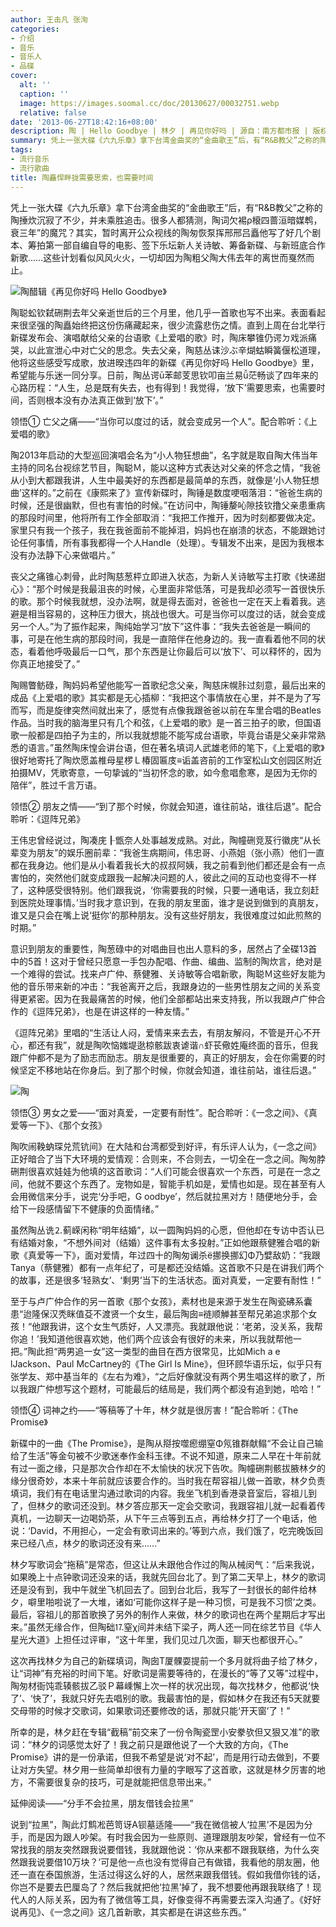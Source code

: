 ```yaml
---
author: 王击凡 张洵
categories:
- 介绍
- 音乐
- 音乐人
- 品碟
cover:
  alt: ''
  caption: ''
  image: https://images.soomal.cc/doc/20130627/00032751.webp
  relative: false
date: '2013-06-27T18:42:16+08:00'
description: 陶 | Hello Goodbye | 林夕 | 再见你好吗 | 源自：南方都市报 | 版权：转载 |  平均/总评分：10.00/20
summary: 凭上一张大碟《六九乐章》拿下台湾金曲奖的“金曲歌王”后，有“R&B教父”之称的陶�捶炊�沉寂了不少，并未乘胜追击。很多人都猜测，陶�词欠裼ρ榱四蔷洹暗媒鹎�，衰三年”的魔咒？其实，暂时离开公众视线的陶�匆恢泵挥邢邢吕矗�他写了好几个剧本、筹拍第一部自编自导的电影……
tags:
- 流行音乐
- 流行歌曲
title: 陶矗悍畔拢需要思索，也需要时间
---
```


凭上一张大碟《六九乐章》拿下台湾金曲奖的“金曲歌王”后，有“R&B教父”之称的陶捶炊沉寂了不少，并未乘胜追击。很多人都猜测，陶词欠裼ρ榱四蔷洹暗媒鹎，衰三年”的魔咒？其实，暂时离开公众视线的陶匆恢泵挥邢邢吕矗他写了好几个剧本、筹拍第一部自编自导的电影、签下乐坛新人关诗敏、筹备新碟、与新班底合作新歌……这些计划看似风风火火，一切却因为陶粗父陶大伟去年的离世而戛然而止。

![陶醋辑《再见你好吗 Hello Goodbye》](https://images.soomal.cc/doc/20130627/00032751_01.webp)





陶聪蚣钦弑硎荆去年父亲逝世后的三个月里，他几乎一首歌也写不出来。表面看起来很坚强的陶矗始终把这份伤痛藏起来，很少流露悲伤之情。直到上周在台北举行新碟发布会、演唱献给父亲的台语歌《上爱唱的歌》时，陶床攀锥仍谔ㄉ戏派痛哭，以此宣泄心中对亡父的思念。失去父亲，陶慈丛诔沙ぶ辛煳蛄瞬簧偃松道理，他将这些感受写成歌，放进暌违四年的新碟《再见你好吗 Hello Goodbye》里，希望能与乐迷一同分享。日前，陶丛谔ū苯邮芰思钦叩亩兰易ǚ茫畅谈了四年来的心路历程：“人生，总是既有失去，也有得到！我觉得，‘放下’需要思索，也需要时间，否则根本没有办法真正做到‘放下’。”

领悟① 亡父之痛――“当你可以度过的话，就会变成另一个人”。配合聆听：《上爱唱的歌》

陶2013年启动的大型巡回演唱会名为“小人物狂想曲”，名字就是取自陶大伟当年主持的同名台视综艺节目，陶聪Ｍ，能以这种方式表达对父亲的怀念之情，“我爸从小到大都跟我讲，人生中最美好的东西都是最简单的东西，就像是‘小人物狂想曲’这样的。”之前在《康熙来了》宣传新碟时，陶锤是数度哽咽落泪：“爸爸生病的时候，还是很幽默，但也有害怕的时候。”在访问中，陶锤嫠吣隙技钦撸父亲患重病的那段时间里，他将所有工作全部取消：“我把工作推开，因为时刻都要做决定。家里只有我一个孩子，我在我爸面前不能掉泪，妈妈也在崩溃的状态，不能跟她讨论任何事情，所有事我都得一个人Handle（处理）。专辑发不出来，是因为我根本没有办法静下心来做唱片。”

丧父之痛锥心刺骨，此时陶慈葱枰立即进入状态，为新人关诗敏写主打歌《快递甜心》：“那个时候是我最沮丧的时候，心里面非常低落，可是我却必须写一首很快乐的歌。那个时候我就想，没办法啊，就是得去面对，爸爸也一定在天上看着我。逃避是相当容易的，这种压力很大，挑战也很大。可是当你可以度过的话，就会变成另一个人。”为了振作起来，陶纯始学习“放下”这件事：“我失去爸爸是一瞬间的事，可是在他生病的那段时间，我是一直陪伴在他身边的。我一直看着他不同的状态，看着他呼吸最后一口气，那个东西是让你最后可以‘放下’、可以释怀的，因为你真正地接受了。”

陶赐瞥鲂碌，陶妈妈希望他能写一首歌纪念父亲，陶慈床幌胩过刻意，最后出来的成品《上爱唱的歌》其实都是无心插柳：“我把这个事情放在心里，并不是为了写而写，而是旋律突然间就出来了，感觉有点像我跟爸爸以前在车里合唱的Beatles作品。当时我的脑海里只有几个和弦，《上爱唱的歌》是一首三拍子的歌，但国语歌一般都是四拍子为主的，所以我就想能不能写成台语歌，毕竟台语是父亲非常熟悉的语言。”虽然陶床惶会讲台语，但在著名填词人武雄老师的笔下，《上爱唱的歌》很好地寄托了陶炊愿盖椎母星椤Ｌ椿固匾庋≡诟盖咨前的工作室松山文创园区附近拍摄MV，凭歌寄意，一句挚诚的“当初怀念的歌，如今愈唱愈寒，是因为无你的陪伴”，胜过千言万语。

领悟② 朋友之情――“到了那个时候，你就会知道，谁往前站，谁往后退”。配合聆听：《逗阵兄弟》

王伟忠曾经说过，陶凑庑┠甑奈人处事越发成熟。对此，陶幢硎竞芨行徽庑“从长辈变为朋友”的娱乐圈前辈：“我爸生病期间，伟忠哥、小燕姐（张小燕）他们一直都在我身边。他们是从小看着我长大的叔叔阿姨，我之前看到他们都还是会有一点害怕的，突然他们就变成跟我一起解决问题的人，彼此之间的互动也变得不一样了，这种感受很特别。他们跟我说，‘你需要我的时候，只要一通电话，我立刻赶到医院处理事情。’当时我才意识到，在我的朋友里面，谁才是说到做到的真朋友，谁又是只会在嘴上说‘挺你’的那种朋友。没有这些好朋友，我很难度过如此煎熬的时期。”

意识到朋友的重要性，陶葱碌中的对唱曲目也出人意料的多，居然占了全碟13首中的5首！这对于曾经只愿意一手包办配唱、作曲、编曲、监制的陶炊言，绝对是一个难得的尝试。找来卢广仲、蔡健雅、关诗敏等合唱新歌，陶聪Ｍ这些好友能为他的音乐带来新的冲击：“我爸离开之后，我跟身边的一些男性朋友之间的关系变得更紧密。因为在我最痛苦的时候，他们全部都站出来支持我，所以我跟卢广仲合作的《逗阵兄弟》，也是在讲这样的一种友情。”

《逗阵兄弟》里唱的“生活让人闷，爱情来来去去，有朋友解闷，不管是开心不开心，都还有我”，就是陶吹恼媸堤逖椋骸跋衷谑谐∩虾苌儆姓庵终面的音乐，但我跟广仲都不是为了励志而励志。朋友是很重要的，真正的好朋友，会在你需要的时候坚定不移地站在你身后。到了那个时候，你就会知道，谁往前站，谁往后退。”

![陶](https://images.soomal.cc/doc/20130627/00032752.webp)





领悟③ 男女之爱――“面对真爱，一定要有耐性”。配合聆听：《一念之间》、《真爱等一下》、《那个女孩》

陶吹闹鞔蚋琛兑荒钪间》在大陆和台湾都受到好评，有乐评人认为，《一念之间》正好暗合了当下大环境的爱情观：合则来，不合则去，一切全在一念之间。陶匆脖硎荆很喜欢娃娃为他填的这首歌词：“人们可能会很喜欢一个东西，可是在一念之间，他就不要这个东西了。宠物如是，智能手机如是，爱情也如是。现在甚至有人会用微信来分手，说完‘分手吧，G oodbye’，然后就拉黑对方！随便地分手，会给下一段感情留下不健康的负面情绪。”

虽然陶丛诜⒉蓟嵘闲称“明年结婚”，以一圆陶妈妈的心愿，但他却在专访中否认已有结婚对象，“不想外间对（结婚）这件事有太多投射。”正如他跟蔡健雅合唱的新歌《真爱等一下》，面对爱情，年过四十的陶匆谰杀ё挪换挪幻Φ乃嬖敌奶：“我跟Tanya（蔡健雅）都有一点年纪了，可是都还没结婚。这首歌不只是在讲我们两个的故事，还是很多‘轻熟女’、‘剩男’当下的生活状态。面对真爱，一定要有耐性！”

至于与卢广仲合作的另一首歌《那个女孩》，素材也是来源于发生在陶瓷砩系囊患“迨隆保汉秃眯值芟不渡贤一个女生，最后陶囱≡裢顺觯甚至帮兄弟追求那个女孩！“他跟我讲，这个女生气质好，人又漂亮。我就跟他说：‘老弟，没关系，我帮你追！’我知道他很喜欢她，他们两个应该会有很好的未来，所以我就帮他一把。”陶此担“两男追一女”这一类型的曲目在西方很常见，比如Mich a e lJackson、Paul McCartney的《The Girl Is Mine》，但环顾华语乐坛，似乎只有张学友、郑中基当年的《左右为难》，“之后好像就没有两个男生唱这样的歌了，所以我跟广仲想写这个题材，可能最后的结局是，我们两个都没有追到她，哈哈！”

领悟④ 词神之约――“等稿等了十年，林夕就是很厉害！”配合聆听：《The Promise》

新碟中的一曲《The Promise》，是陶从搿按噬瘛绷窒Φ氖锥群献鳎“不会让自己输给了生活”等金句被不少歌迷奉作金科玉律。不说不知道，原来二人早在十年前就有过一面之缘，只是那次合作却在不太愉快的状况下告吹。陶幢硎荆骸拔腋林夕的缘分很奇妙，本来十年前就应该要合作的。当时我在帮容祖儿做一首歌，林夕负责填词，我们有在电话里沟通过歌词的内容。我坐飞机到香港录音室后，容祖儿到了，但林夕的歌词还没到。林夕答应那天一定会交歌词，我跟容祖儿就一起看着传真机，一边聊天一边喝奶茶，从下午三点等到五点，再给林夕打了一个电话，他说：‘David，不用担心，一定会有歌词出来的。’等到六点，我们饿了，吃完晚饭回来已经八点，林夕的歌词还没有来……”

林夕写歌词会“拖稿”是常态，但这让从未跟他合作过的陶从械闵气：“后来我说，如果晚上十点钟歌词还没来的话，我就先回台北了。到了第二天早上，林夕的歌词还是没有到，我中午就坐飞机回去了。回到台北后，我写了一封很长的邮件给林夕，噼里啪啦说了一大堆，诸如‘可能你这样子是一种习惯，可是我不习惯’之类。最后，容祖儿的那首歌换了另外的制作人来做，林夕的歌词也在两个星期后才写出来。”虽然无缘合作，但陶础⒘窒χ间并未结下梁子，两人还一同在综艺节目《华人星光大道》上担任过评审，“这十年里，我们见过几次面，聊天也都很开心。”

这次再找林夕为自己的新碟填词，陶囱Т厦髁耍提前一个多月就将曲子给了林夕，让“词神”有充裕的时间下笔。好歌词是需要等待的，在漫长的“等了又等”过程中，陶匆材衙饨乖辏骸拔乙驳Ｐ幕嵊懈上次一样的状况出现，每次找林夕，他都说‘快了’、‘快了’，我就只好先去唱别的歌。我最害怕的是，假如林夕在我还有5天就要交母带的时候才交歌词，如果歌词还要修改的话，那就只能‘开天窗’了！”

所幸的是，林夕赶在专辑“截稿”前交来了一份令陶瓷罡小安豢欤但又狠又准”的歌词：“林夕的词感觉太好了！我之前只是跟他说了一个大致的方向，《The Promise》讲的是一份承诺，但我不希望是说‘对不起’，而是用行动去做到，不要让对方失望。林夕用一些简单却很有力量的字眼写了这首歌，这就是林夕厉害的地方，不需要很复杂的技巧，可是就能把信息带出来。”

延伸阅读――“分手不会拉黑，朋友借钱会拉黑”

说到“拉黑”，陶此灯鹪凇芭笥讶Α钡墓适隆――“我在微信被人‘拉黑’不是因为分手，而是因为跟人吵架。有时我会因为一些原则、道理跟朋友吵架，曾经有一位不常找我的朋友突然跟我说要借钱，我就跟他说：‘你从来都不跟我联络，为什么突然跟我说要借10万块？’可是他一点也没有觉得自己有做错，我看他的朋友圈，他还一直在泰国旅游，生活过得这么好的人，居然来跟我借钱。假如我借你钱的话，你岂不是要去巴厘岛了？然后我就把他‘拉黑’掉了，我不想要他再跟我联络了！现代人的人际关系，因为有了微信等工具，好像变得不再需要去深入沟通了。《好好说再见》、《一念之间》这几首新歌，其实都是在讲这些东西。”